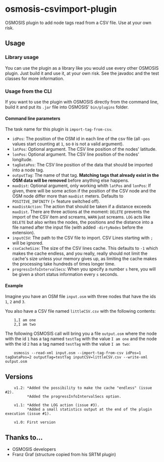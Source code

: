 # osmosis-csvimport-plugin
OSMOSIS plugin to add node tags read from a CSV file. Use at your own risk.

 

## Usage ##
### Library usage ###
You can use the plugin as a library like you would use every other OSMOSIS plugin. Just build it and use it, at your own risk. See the javadoc and the test classes for more information.

### Usage from the CLI ###
If you want to use the plugin with OSMOSIS directly from the command line, build it and put its `.jar` file into OSMOSIS' `bin/plugins` folder. 

#### Command line parameters ####

The task name for this plugin is `import-tag-from-csv`.

- `idPos`: The position of the OSM id in each line of the csv file (all `~pos` values start counting at `1`, so `0` is not a valid argument).
- `latPos`: Optional argument. The CSV line position of the nodes' latitude.
- `lonPos`: Optional argument. The CSV line position of the nodes' longitude.
- `tagDataPos`: The CSV line position of the data that should be imported into a node tag.
- `outputTag`: The name of that tag. **Matching tags that already exist in the OSM data will be removed** before anything else happens.
- `maxDist`: Optional argument, only working whith `latPos` and `lonPos`: If given, there will be some action if the position of the CSV node and the OSM node differ more than `maxDist` meters. Defaults to `POSITIVE_INFINITY` (= feature switched off).
- `maxDistAction`: The action that should be taken if a distance exceeds `maxDist`. There are three actions at the moment: `DELETE` prevents the import of the CSV item and screams, `WARN` just screams. `LOG` acts like `DELETE` but also writes the nodes, the positions and the distance into a file named after the input file (with added `-dirtyNodes` before the extension).
- `inputCSV`: The path to the CSV file to import. CSV Lines starting with `;` will be ignored.
- `csvCacheSize`: The size of the CSV lines cache. This defaults to `-1` which makes the cache endless, and you really, really should not limit the cache's size unless your memory gives up, as limiting the cache makes the processing take hundreds of times longer time.
- `progressInfoIntervalSecs`: When you specify a number `s` here, you will be given a short status information every `s` seconds.

#### Example ####
Imagine you have an OSM file `input.osm` with three nodes that have the ids `1`, `2` and `3`.

You also have a CSV file named `littleCSV.csv` with the following contents: 

        1,I am one
        2,I am two

The following OSMOSIS call will bring you a file `output.osm` where the node with the id `1` has a tag named `testTag` with the value `I am one` and the node with the id `2` has a tag named `testTag` with the value `I am two`:

        osmosis --read-xml input.osm --import-tag-from-csv idPos=1 tagDataPos=2 outputTag=testTag inputCSV=littleCSV.csv --write-xml output.osm

## Versions ##

        v1.2: *Added the possibility to make the cache "endless" (issue #2).
              *Added the progressInfoIntervalSecs option. 

	    v1.1: *Added the LOG action (issue #3).
              *Added a small statistics output at the end of the plugin execution (issue #1). 
        
        v1.0: First version

## Thanks to... ##

- OSMOSIS developers
- Franz Graf (structure copied from his SRTM plugin)